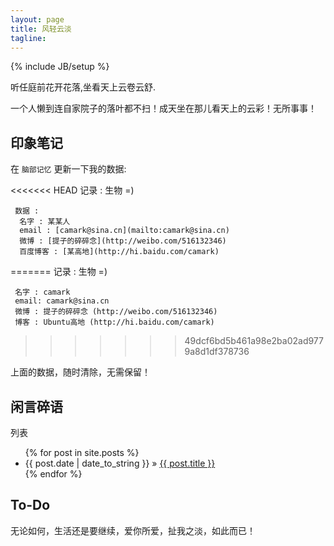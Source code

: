 ```yaml
---
layout: page
title: 风轻云淡
tagline: 
---
```

{% include JB/setup %}

听任庭前花开花落,坐看天上云卷云舒.

一个人懒到连自家院子的落叶都不扫！成天坐在那儿看天上的云彩！无所事事！
## 印象笔记

在 `脑部记忆` 更新一下我的数据:
    
<<<<<<< HEAD
    记录 : 生物 =)
    
     数据 :
      名字 : 某某人
      email : [camark@sina.cn](mailto:camark@sina.cn)
      微博 : [提子的碎碎念](http://weibo.com/516132346)
      百度博客 : [某高地](http://hi.baidu.com/camark)
=======
     记录 : 生物 =)
     
     名字 : camark
     email: camark@sina.cn
     微博 : 提子的碎碎念 (http://weibo.com/516132346)
     博客 : Ubuntu高地 (http://hi.baidu.com/camark)
>>>>>>> 49dcf6bd5b461a98e2ba02ad9779a8d1df378736

上面的数据，随时清除，无需保留！
    
## 闲言碎语

列表

<ul class="posts">
  {% for post in site.posts %}
    <li><span>{{ post.date | date_to_string }}</span> &raquo; <a href="{{ BASE_PATH }}{{ post.url }}">{{ post.title }}</a></li>
  {% endfor %}
</ul>

## To-Do

无论如何，生活还是要继续，爱你所爱，扯我之淡，如此而已！


